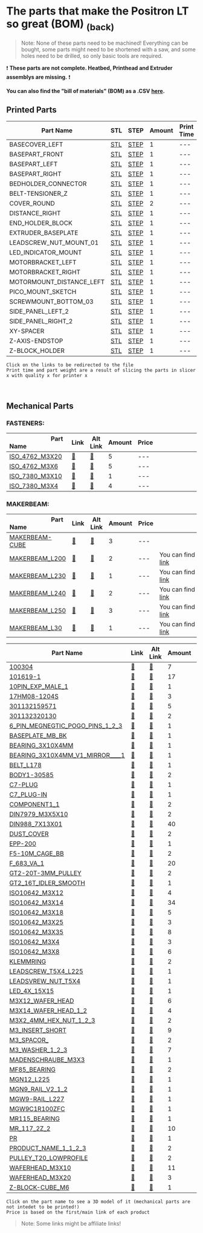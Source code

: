 # The parts that make the Positron LT so great (BOM) [<sub>(back)</sub>](../../../)
>Note: None of these parts need to be machined! Everything can be bought, some parts might need to be shortened with a saw, and some holes need to be drilled, so only basic tools are required.

:exclamation: **These parts are not complete. Heatbed, Printhead and Extruder assemblys are missing.** :exclamation:

**You can also find the "bill of materials" (BOM) as a .CSV [here](./bom.csv).**

## Printed Parts

|       Part Name       | STL | STEP |Amount| Print Time | Weight (g)|
| --- | --- | --- | --- | --- | --- |
| BASECOVER_LEFT | [STL](./Printed%20Parts/STL/BASECOVER_LEFT.stl) | [STEP](./Printed%20Parts/STEP/BASECOVER_LEFT.step) | 1 |  ---  |  ---  |
| BASEPART_FRONT | [STL](./Printed%20Parts/STL/BASEPART_FRONT.stl) | [STEP](./Printed%20Parts/STEP/BASEPART_FRONT.step) | 1 |  ---  |  ---  |
| BASEPART_LEFT | [STL](./Printed%20Parts/STL/BASEPART_LEFT.stl) | [STEP](./Printed%20Parts/STEP/BASEPART_LEFT.step) | 1 |  ---  |  ---  |
| BASEPART_RIGHT | [STL](./Printed%20Parts/STL/BASEPART_RIGHT.stl) | [STEP](./Printed%20Parts/STEP/BASEPART_RIGHT.step) | 1 |  ---  |  ---  |
| BEDHOLDER_CONNECTOR | [STL](./Printed%20Parts/STL/BEDHOLDER_CONNECTOR.stl) | [STEP](./Printed%20Parts/STEP/BEDHOLDER_CONNECTOR.step) | 1 |  ---  |  ---  |
| BELT-TENSIONER_Z | [STL](./Printed%20Parts/STL/BELT-TENSIONER_Z.stl) | [STEP](./Printed%20Parts/STEP/BELT-TENSIONER_Z.step) | 1 |  ---  |  ---  |
| COVER_ROUND | [STL](./Printed%20Parts/STL/COVER_ROUND.stl) | [STEP](./Printed%20Parts/STEP/COVER_ROUND.step) | 2 |  ---  |  ---  |
| DISTANCE_RIGHT | [STL](./Printed%20Parts/STL/DISTANCE_RIGHT.stl) | [STEP](./Printed%20Parts/STEP/DISTANCE_RIGHT.step) | 1 |  ---  |  ---  |
| END_HOLDER_BLOCK | [STL](./Printed%20Parts/STL/END_HOLDER_BLOCK.stl) | [STEP](./Printed%20Parts/STEP/END_HOLDER_BLOCK.step) | 1 |  ---  |  ---  |
| EXTRUDER_BASEPLATE | [STL](./Printed%20Parts/STL/EXTRUDER_BASEPLATE.stl) | [STEP](./Printed%20Parts/STEP/EXTRUDER_BASEPLATE.step) | 1 |  ---  |  ---  |
| LEADSCREW_NUT_MOUNT_01 | [STL](./Printed%20Parts/STL/LEADSCREW_NUT_MOUNT_01.stl) | [STEP](./Printed%20Parts/STEP/LEADSCREW_NUT_MOUNT_01.step) | 1 |  ---  |  ---  |
| LED_INDICATOR_MOUNT | [STL](./Printed%20Parts/STL/LED_INDICATOR_MOUNT.stl) | [STEP](./Printed%20Parts/STEP/LED_INDICATOR_MOUNT.step) | 1 |  ---  |  ---  |
| MOTORBRACKET_LEFT | [STL](./Printed%20Parts/STL/MOTORBRACKET_LEFT.stl) | [STEP](./Printed%20Parts/STEP/MOTORBRACKET_LEFT.step) | 1 |  ---  |  ---  |
| MOTORBRACKET_RIGHT | [STL](./Printed%20Parts/STL/MOTORBRACKET_RIGHT.stl) | [STEP](./Printed%20Parts/STEP/MOTORBRACKET_RIGHT.step) | 1 |  ---  |  ---  |
| MOTORMOUNT_DISTANCE_LEFT | [STL](./Printed%20Parts/STL/MOTORMOUNT_DISTANCE_LEFT.stl) | [STEP](./Printed%20Parts/STEP/MOTORMOUNT_DISTANCE_LEFT.step) | 1 |  ---  |  ---  |
| PICO_MOUNT_SKETCH | [STL](./Printed%20Parts/STL/PICO_MOUNT_SKETCH.stl) | [STEP](./Printed%20Parts/STEP/PICO_MOUNT_SKETCH.step) | 1 |  ---  |  ---  |
| SCREWMOUNT_BOTTOM_03 | [STL](./Printed%20Parts/STL/SCREWMOUNT_BOTTOM_03.stl) | [STEP](./Printed%20Parts/STEP/SCREWMOUNT_BOTTOM_03.step) | 1 |  ---  |  ---  |
| SIDE_PANEL_LEFT_2 | [STL](./Printed%20Parts/STL/SIDE_PANEL_LEFT_2.stl) | [STEP](./Printed%20Parts/STEP/SIDE_PANEL_LEFT_2.step) | 1 |  ---  |  ---  |
| SIDE_PANEL_RIGHT_2 | [STL](./Printed%20Parts/STL/SIDE_PANEL_RIGHT_2.stl) | [STEP](./Printed%20Parts/STEP/SIDE_PANEL_RIGHT_2.step) | 1 |  ---  |  ---  |
| XY-SPACER | [STL](./Printed%20Parts/STL/XY-SPACER.stl) | [STEP](./Printed%20Parts/STEP/XY-SPACER.step) | 1 |  ---  |  ---  |
| Z-AXIS-ENDSTOP | [STL](./Printed%20Parts/STL/Z-AXIS-ENDSTOP.stl) | [STEP](./Printed%20Parts/STEP/Z-AXIS-ENDSTOP.step) | 1 |  ---  |  ---  |
| Z-BLOCK_HOLDER | [STL](./Printed%20Parts/STL/Z-BLOCK_HOLDER.stl) | [STEP](./Printed%20Parts/STEP/Z-BLOCK_HOLDER.step) | 1 |  ---  |  ---  |

``Click on the links to be redirected to the file``<br>
``Print time and part weight are a result of slicing the parts in slicer x with quality x for printer x``

<br>

## Mechanical Parts

### FASTENERS:
|                        Part Name                        | Link | Alt Link |Amount|Price|                                    Note                                    |
| --- | --- | --- | --- | --- | --- |
| [ISO_4762_M3X20](./Mechanical%20Parts/ISO_4762_M3X20.stl) | [:small_red_triangle:](---) | [:small_red_triangle:](---) | 5 | --- |  |
| [ISO_4762_M3X6](./Mechanical%20Parts/ISO_4762_M3X6.stl) | [:small_red_triangle:](---) | [:small_red_triangle:](---) | 5 | --- |  |
| [ISO_7380_M3X10](./Mechanical%20Parts/ISO_7380_M3X10.stl) | [:small_red_triangle:](---) | [:small_red_triangle:](---) | 1 | --- |  |
| [ISO_7380_M3X4](./Mechanical%20Parts/ISO_7380_M3X4.stl) | [:small_red_triangle:](---) | [:small_red_triangle:](---) | 4 | --- |  |

### MAKERBEAM:
|                        Part Name                        | Link | Alt Link |Amount|Price|                                    Note                                    |
| --- | --- | --- | --- | --- | --- |
| [MAKERBEAM-CUBE](./Mechanical%20Parts/MAKERBEAM-CUBE.stl) | [:small_red_triangle:](---) | [:small_red_triangle:](---) | 3 | --- |  |
| [MAKERBEAM_L200](./Mechanical%20Parts/MAKERBEAM_L200.stl) | [:small_red_triangle:](---) | [:small_red_triangle:](---) | 2 | --- | You can find an optimized cutting plan here: [link](https://github.com/Fliens/Positron_LT/blob/main/Parts/MakerbeamCuts.png) |
| [MAKERBEAM_L230](./Mechanical%20Parts/MAKERBEAM_L230.stl) | [:small_red_triangle:](---) | [:small_red_triangle:](---) | 1 | --- | You can find an optimized cutting plan here: [link](https://github.com/Fliens/Positron_LT/blob/main/Parts/MakerbeamCuts.png) |
| [MAKERBEAM_L240](./Mechanical%20Parts/MAKERBEAM_L240.stl) | [:small_red_triangle:](---) | [:small_red_triangle:](---) | 2 | --- | You can find an optimized cutting plan here: [link](https://github.com/Fliens/Positron_LT/blob/main/Parts/MakerbeamCuts.png) |
| [MAKERBEAM_L250](./Mechanical%20Parts/MAKERBEAM_L250.stl) | [:small_red_triangle:](---) | [:small_red_triangle:](---) | 3 | --- | You can find an optimized cutting plan here: [link](https://github.com/Fliens/Positron_LT/blob/main/Parts/MakerbeamCuts.png) |
| [MAKERBEAM_L30](./Mechanical%20Parts/MAKERBEAM_L30.stl) | [:small_red_triangle:](---) | [:small_red_triangle:](---) | 1 | --- | You can find an optimized cutting plan here: [link](https://github.com/Fliens/Positron_LT/blob/main/Parts/MakerbeamCuts.png) |

|                        Part Name                        | Link | Alt Link |Amount|Price|                                    Note                                    |
| --- | --- | --- | --- | --- | --- |
| [100304](./Mechanical%20Parts/100304.stl) | [:small_red_triangle:](---) | [:small_red_triangle:](---) | 7 | --- |  |
| [101619-1](./Mechanical%20Parts/101619-1.stl) | [:small_red_triangle:](---) | [:small_red_triangle:](---) | 17 | --- |  |
| [10PIN_EXP_MALE_1](./Mechanical%20Parts/10PIN_EXP_MALE_1.stl) | [:small_red_triangle:](---) | [:small_red_triangle:](---) | 1 | --- |  |
| [17HM08-1204S](./Mechanical%20Parts/17HM08-1204S.stl) | [:small_red_triangle:](---) | [:small_red_triangle:](---) | 3 | --- |  |
| [301132159571](./Mechanical%20Parts/301132159571.stl) | [:small_red_triangle:](---) | [:small_red_triangle:](---) | 5 | --- |  |
| [301132320130](./Mechanical%20Parts/301132320130.stl) | [:small_red_triangle:](---) | [:small_red_triangle:](---) | 2 | --- |  |
| [6_PIN_MEGNEGTIC_POGO_PINS_1_2_3](./Mechanical%20Parts/6_PIN_MEGNEGTIC_POGO_PINS_1_2_3.stl) | [:small_red_triangle:](---) | [:small_red_triangle:](---) | 1 | --- |  |
| [BASEPLATE_MB_BK](./Mechanical%20Parts/BASEPLATE_MB_BK.stl) | [:small_red_triangle:](---) | [:small_red_triangle:](---) | 1 | --- |  |
| [BEARING_3X10X4MM](./Mechanical%20Parts/BEARING_3X10X4MM.stl) | [:small_red_triangle:](---) | [:small_red_triangle:](---) | 1 | --- |  |
| [BEARING_3X10X4MM_V1_MIRROR____1](./Mechanical%20Parts/BEARING_3X10X4MM_V1_MIRROR____1.stl) | [:small_red_triangle:](---) | [:small_red_triangle:](---) | 1 | --- |  |
| [BELT_L178](./Mechanical%20Parts/BELT_L178.stl) | [:small_red_triangle:](---) | [:small_red_triangle:](---) | 1 | --- |  |
| [BODY1-30585](./Mechanical%20Parts/BODY1-30585.stl) | [:small_red_triangle:](---) | [:small_red_triangle:](---) | 2 | --- |  |
| [C7-PLUG](./Mechanical%20Parts/C7-PLUG.stl) | [:small_red_triangle:](---) | [:small_red_triangle:](---) | 1 | --- |  |
| [C7_PLUG-IN](./Mechanical%20Parts/C7_PLUG-IN.stl) | [:small_red_triangle:](---) | [:small_red_triangle:](---) | 1 | --- |  |
| [COMPONENT1_1](./Mechanical%20Parts/COMPONENT1_1.stl) | [:small_red_triangle:](---) | [:small_red_triangle:](---) | 2 | --- |  |
| [DIN7979_M3X5X10](./Mechanical%20Parts/DIN7979_M3X5X10.stl) | [:small_red_triangle:](---) | [:small_red_triangle:](---) | 2 | --- |  |
| [DIN988_7X13X01](./Mechanical%20Parts/DIN988_7X13X01.stl) | [:small_red_triangle:](---) | [:small_red_triangle:](---) | 40 | --- |  |
| [DUST_COVER](./Mechanical%20Parts/DUST_COVER.stl) | [:small_red_triangle:](---) | [:small_red_triangle:](---) | 2 | --- |  |
| [EPP-200](./Mechanical%20Parts/EPP-200.stl) | [:small_red_triangle:](---) | [:small_red_triangle:](---) | 1 | --- |  |
| [F5-10M_CAGE_BB](./Mechanical%20Parts/F5-10M_CAGE_BB.stl) | [:small_red_triangle:](---) | [:small_red_triangle:](---) | 2 | --- |  |
| [F_683_VA_1](./Mechanical%20Parts/F_683_VA_1.stl) | [:small_red_triangle:](---) | [:small_red_triangle:](---) | 20 | --- |  |
| [GT2-20T-3MM_PULLEY](./Mechanical%20Parts/GT2-20T-3MM_PULLEY.stl) | [:small_red_triangle:](---) | [:small_red_triangle:](---) | 2 | --- |  |
| [GT2_16T_IDLER_SMOOTH](./Mechanical%20Parts/GT2_16T_IDLER_SMOOTH.stl) | [:small_red_triangle:](---) | [:small_red_triangle:](---) | 1 | --- |  |
| [ISO10642_M3X12](./Mechanical%20Parts/ISO10642_M3X12.stl) | [:small_red_triangle:](---) | [:small_red_triangle:](---) | 4 | --- |  |
| [ISO10642_M3X14](./Mechanical%20Parts/ISO10642_M3X14.stl) | [:small_red_triangle:](---) | [:small_red_triangle:](---) | 34 | --- |  |
| [ISO10642_M3X18](./Mechanical%20Parts/ISO10642_M3X18.stl) | [:small_red_triangle:](---) | [:small_red_triangle:](---) | 5 | --- |  |
| [ISO10642_M3X25](./Mechanical%20Parts/ISO10642_M3X25.stl) | [:small_red_triangle:](---) | [:small_red_triangle:](---) | 3 | --- |  |
| [ISO10642_M3X35](./Mechanical%20Parts/ISO10642_M3X35.stl) | [:small_red_triangle:](---) | [:small_red_triangle:](---) | 8 | --- |  |
| [ISO10642_M3X4](./Mechanical%20Parts/ISO10642_M3X4.stl) | [:small_red_triangle:](---) | [:small_red_triangle:](---) | 3 | --- |  |
| [ISO10642_M3X8](./Mechanical%20Parts/ISO10642_M3X8.stl) | [:small_red_triangle:](---) | [:small_red_triangle:](---) | 6 | --- |  |
| [KLEMMRING](./Mechanical%20Parts/KLEMMRING.stl) | [:small_red_triangle:](---) | [:small_red_triangle:](---) | 2 | --- |  |
| [LEADSCREW_T5X4_L225](./Mechanical%20Parts/LEADSCREW_T5X4_L225.stl) | [:small_red_triangle:](---) | [:small_red_triangle:](---) | 1 | --- |  |
| [LEADSVREW_NUT_T5X4](./Mechanical%20Parts/LEADSVREW_NUT_T5X4.stl) | [:small_red_triangle:](---) | [:small_red_triangle:](---) | 1 | --- |  |
| [LED_4X_15X15](./Mechanical%20Parts/LED_4X_15X15.stl) | [:small_red_triangle:](---) | [:small_red_triangle:](---) | 1 | --- |  |
| [M3X12_WAFER_HEAD](./Mechanical%20Parts/M3X12_WAFER_HEAD.stl) | [:small_red_triangle:](---) | [:small_red_triangle:](---) | 6 | --- |  |
| [M3X14_WAFER_HEAD_1_2](./Mechanical%20Parts/M3X14_WAFER_HEAD_1_2.stl) | [:small_red_triangle:](---) | [:small_red_triangle:](---) | 4 | --- |  |
| [M3X2_4MM_HEX_NUT_1_2_3](./Mechanical%20Parts/M3X2_4MM_HEX_NUT_1_2_3.stl) | [:small_red_triangle:](---) | [:small_red_triangle:](---) | 2 | --- |  |
| [M3_INSERT_SHORT](./Mechanical%20Parts/M3_INSERT_SHORT.stl) | [:small_red_triangle:](---) | [:small_red_triangle:](---) | 9 | --- |  |
| [M3_SPACOR_](./Mechanical%20Parts/M3_SPACOR_.stl) | [:small_red_triangle:](---) | [:small_red_triangle:](---) | 2 | --- |  |
| [M3_WASHER_1_2_3](./Mechanical%20Parts/M3_WASHER_1_2_3.stl) | [:small_red_triangle:](---) | [:small_red_triangle:](---) | 7 | --- |  |
| [MADENSCHRAUBE_M3X3](./Mechanical%20Parts/MADENSCHRAUBE_M3X3.stl) | [:small_red_triangle:](---) | [:small_red_triangle:](---) | 1 | --- |  |
| [MF85_BEARING](./Mechanical%20Parts/MF85_BEARING.stl) | [:small_red_triangle:](---) | [:small_red_triangle:](---) | 2 | --- |  |
| [MGN12_L225](./Mechanical%20Parts/MGN12_L225.stl) | [:small_red_triangle:](---) | [:small_red_triangle:](---) | 1 | --- |  |
| [MGN9_RAIL_V2_1_2](./Mechanical%20Parts/MGN9_RAIL_V2_1_2.stl) | [:small_red_triangle:](---) | [:small_red_triangle:](---) | 1 | --- |  |
| [MGW9-RAIL_L227](./Mechanical%20Parts/MGW9-RAIL_L227.stl) | [:small_red_triangle:](---) | [:small_red_triangle:](---) | 1 | --- |  |
| [MGW9C1R100ZFC](./Mechanical%20Parts/MGW9C1R100ZFC.stl) | [:small_red_triangle:](---) | [:small_red_triangle:](---) | 1 | --- |  |
| [MR115_BEARING](./Mechanical%20Parts/MR115_BEARING.stl) | [:small_red_triangle:](---) | [:small_red_triangle:](---) | 1 | --- |  |
| [MR_117_2Z_2](./Mechanical%20Parts/MR_117_2Z_2.stl) | [:small_red_triangle:](---) | [:small_red_triangle:](---) | 10 | --- |  |
| [PR](./Mechanical%20Parts/PR.stl) | [:small_red_triangle:](---) | [:small_red_triangle:](---) | 1 | --- |  |
| [PRODUCT_NAME_1_1_2_3](./Mechanical%20Parts/PRODUCT_NAME_1_1_2_3.stl) | [:small_red_triangle:](---) | [:small_red_triangle:](---) | 2 | --- |  |
| [PULLEY_T20_LOWPROFILE](./Mechanical%20Parts/PULLEY_T20_LOWPROFILE.stl) | [:small_red_triangle:](---) | [:small_red_triangle:](---) | 2 | --- |  |
| [WAFERHEAD_M3X10](./Mechanical%20Parts/WAFERHEAD_M3X10.stl) | [:small_red_triangle:](---) | [:small_red_triangle:](---) | 11 | --- |  |
| [WAFERHEAD_M3X20](./Mechanical%20Parts/WAFERHEAD_M3X20.stl) | [:small_red_triangle:](---) | [:small_red_triangle:](---) | 3 | --- |  |
| [Z-BLOCK-CUBE_M6](./Mechanical%20Parts/Z-BLOCK-CUBE_M6.stl) | [:small_red_triangle:](---) | [:small_red_triangle:](---) | 1 | --- |  |

``Click on the part name to see a 3D model of it (mechanical parts are not intedet to be printed!)``<br>
``Price is based on the first/main link of each product``

> Note: Some links might be affiliate links!
